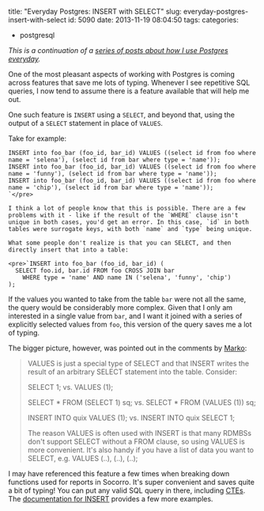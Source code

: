 title: "Everyday Postgres: INSERT with SELECT"
slug: everyday-postgres-insert-with-select
id: 5090
date: 2013-11-19 08:04:50
tags: 
categories: 
- postgresql

_This is a continuation of a [series of posts about how I use Postgres everyday](http://www.chesnok.com/daily/tag/everyday-postgres/)._

One of the most pleasant aspects of working with Postgres is coming across features that save me lots of typing. Whenever I see repetitive SQL queries, I now tend to assume there is a feature available that will help me out.

One such feature is `INSERT` using a `SELECT`, and beyond that, using the output of a `SELECT` statement in place of `VALUES`.

Take for example:

    INSERT into foo_bar (foo_id, bar_id) VALUES ((select id from foo where name = 'selena'), (select id from bar where type = 'name'));    
    INSERT into foo_bar (foo_id, bar_id) VALUES ((select id from foo where name = 'funny'), (select id from bar where type = 'name'));
    INSERT into foo_bar (foo_id, bar_id) VALUES ((select id from foo where name = 'chip'), (select id from bar where type = 'name'));
    `</pre>

    I think a lot of people know that this is possible. There are a few problems with it - like if the result of the `WHERE` clause isn't unique in both cases, you'd get an error. In this case, `id` in both tables were surrogate keys, with both `name` and `type` being unique.

    What some people don't realize is that you can SELECT, and then directly insert that into a table:

    <pre>`INSERT into foo_bar (foo_id, bar_id) ( 
      SELECT foo.id, bar.id FROM foo CROSS JOIN bar 
        WHERE type = 'name' AND name IN ('selena', 'funny', 'chip') 
    );

If the values you wanted to take from the table `bar` were not all the same, the query would be considerably more complex. Given that I only am interested in a single value from `bar`, and I want it joined with a series of explicitly selected values from `foo`, this version of the query saves me a lot of typing.

The bigger picture, however, was pointed out in the comments by [Marko](http://www.chesnok.com/daily/2013/11/19/everyday-postgres-insert-with-select/#comment-1129753354):

> VALUES is just a special type of SELECT and that INSERT writes the
>   result of an arbitrary SELECT statement into the table. Consider:
> 
> SELECT 1; vs. VALUES (1);
> 
> SELECT * FROM (SELECT 1) sq; vs. SELECT * FROM (VALUES (1)) sq;
> 
> INSERT INTO quix VALUES (1); vs. INSERT INTO quix SELECT 1;
> 
> The reason VALUES is often used with INSERT is that many RDMBSs don't
>   support SELECT without a FROM clause, so using VALUES is more
>   convenient. It's also handy if you have a list of data you want to
>   SELECT, e.g. VALUES (..), (..), (..);

I may have referenced this feature a few times when breaking down functions used for reports in Socorro. It's super convenient and saves quite a bit of typing! You can put any valid SQL query in there, including [CTEs](http://www.chesnok.com/daily/2013/11/12/how-i-write-queries-using-psql-ctes/). The [documentation for INSERT](http://www.postgresql.org/docs/current/static/sql-insert.html) provides a few more examples.
